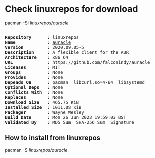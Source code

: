 # Check linuxrepos for download

pacman -Si *linuxrepos/auracle*

<div class="highlight"><pre class="highlight"><text>
<b>Repository</b>      : linuxrepos
<b>Name</b>            : <a href="../../x86_64/auracle-2020.09.05-5-x86_64.pkg.tar.zst">auracle</a>
<b>Version</b>         : 2020.09.05-5
<b>Description</b>     : A flexible client for the AUR
<b>Architecture</b>    : x86_64
<b>URL</b>             : https://github.com/falconindy/auracle
<b>Licenses</b>        : MIT
<b>Groups</b>          : None
<b>Provides</b>        : None
<b>Depends On</b>      : pacman  libcurl.so=4-64  libsystemd
<b>Optional Deps</b>   : None
<b>Conflicts With</b>  : None
<b>Replaces</b>        : None
<b>Download Size</b>   : 465.75 KiB
<b>Installed Size</b>  : 1011.08 KiB
<b>Packager</b>        : Wayne Wesley <wayne6324@gmail.com>
<b>Build Date</b>      : Mon 26 Jun 2023 19:59:03 BST
<b>Validated By</b>    : MD5 Sum  SHA-256 Sum  Signature
</text></pre></div>

## How to install from linuxrepos

pacman -S *linuxrepos/auracle*
